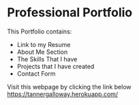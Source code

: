 # Professional Portfolio

This Portfolio contains:
* Link to my Resume
* About Me Section
* The Skills That I have
* Projects that I have created
* Contact Form 

Visit this webpage by clicking the link below <br />
https://tannergalloway.herokuapp.com/

